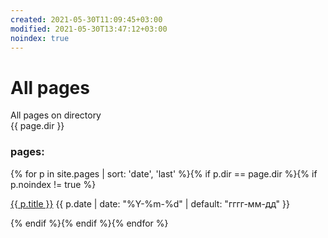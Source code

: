 ```yaml
---
created: 2021-05-30T11:09:45+03:00
modified: 2021-05-30T13:47:12+03:00
noindex: true
---
```


# All pages

All pages on directory  
{{ page.dir }}


### pages:
<div id="navigation">
{% for p in site.pages | sort: 'date', 'last' %}{% if p.dir == page.dir %}{% if p.noindex != true %}
<p><a href="{{ p.url | prepend: site.baseurl }}">{{ p.title }}</a> 
<time class="shaded">{{ p.date | date: "%Y-%m-%d" | default: "гггг-мм-дд" }}</time></p>
{% endif %}{% endif %}{% endfor %}
</div>
